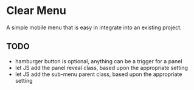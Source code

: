 # Clear Menu
A simple mobile menu that is easy in integrate into an existing project.

## TODO
- hamburger button is optional, anything can be a trigger for a panel
- let JS add the panel reveal class, based upon the appropriate setting
- let JS add the sub-menu parent class, based upon the appropriate setting
